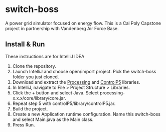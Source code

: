 # switch-boss
A power grid simulator focused on energy flow. This is a Cal Poly Capstone project in partnership with Vandenberg Air Force Base. 

## Install & Run
These instructions are for IntelliJ IDEA
1. Clone the repository.
2. Launch IntelliJ and choose open/import project. Pick the switch-boss folder you just cloned.
3. Download and extract the [Processing](https://processing.org/download/) and [ControlP5](http://www.sojamo.de/libraries/controlP5/) libraries.
4. In IntelliJ, navigate to File > Project Structure > Libraries.
5. Click the + button and select Java. Select processing-x.x.x/core/library/core.jar.
6. Repeat step 5 with controlP5/library/controlP5.jar.
7. Build the project.
8. Create a new Application runtime configuration. Name this switch-boss and select Main.java as the Main class.
9. Press Run.